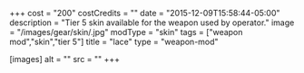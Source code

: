 +++
cost = "200"
costCredits = ""
date = "2015-12-09T15:58:44-05:00"
description = "Tier 5 skin available for the weapon used by operator."
image = "/images/gear/skin/.jpg"
modType = "skin"
tags = ["weapon mod","skin","tier 5"]
title = "lace"
type = "weapon-mod"

[images]
  alt = ""
  src = ""
+++

